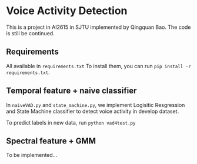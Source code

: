 # Voice Activity Detection
This is a project in AI2615 in SJTU implemented by Qingquan Bao.
The code is still be continued.

## Requirements
All available in `requirements.txt`
To install them, you can run `pip install -r requirements.txt`.

## Temporal feature + naive classifier
In `naiveVAD.py` and `state_machine.py`, we implement Logisitic Resgression and State Machine classifier to detect voice activity in develop dataset.

To predict labels in new data, run `python vad4test.py`

## Spectral feature + GMM
To be implemented... 
